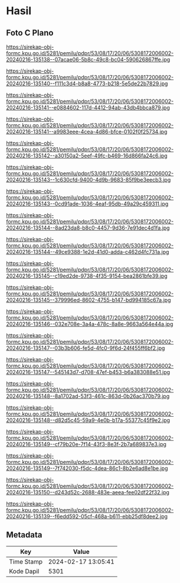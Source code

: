 # Hasil

## Foto C Plano

https://sirekap-obj-formc.kpu.go.id/5281/pemilu/pdpr/53/08/17/20/06/5308172006002-20240216-135138--07acae06-5b8c-49c8-bc04-590626867ffe.jpg

https://sirekap-obj-formc.kpu.go.id/5281/pemilu/pdpr/53/08/17/20/06/5308172006002-20240216-135140--f111c3d4-b8a8-4773-b218-5e5de22b7829.jpg

https://sirekap-obj-formc.kpu.go.id/5281/pemilu/pdpr/53/08/17/20/06/5308172006002-20240216-135141--e0884602-117d-4412-94ab-43db4bbca879.jpg

https://sirekap-obj-formc.kpu.go.id/5281/pemilu/pdpr/53/08/17/20/06/5308172006002-20240216-135141--a9983eee-4cea-4d86-bfce-0102f0f25734.jpg

https://sirekap-obj-formc.kpu.go.id/5281/pemilu/pdpr/53/08/17/20/06/5308172006002-20240216-135142--a30150a2-5eef-49fc-b469-16d866fa24c6.jpg

https://sirekap-obj-formc.kpu.go.id/5281/pemilu/pdpr/53/08/17/20/06/5308172006002-20240216-135143--1c630cfd-9400-4d9b-9683-85f9be3eecb3.jpg

https://sirekap-obj-formc.kpu.go.id/5281/pemilu/pdpr/53/08/17/20/06/5308172006002-20240216-135143--0cd91ade-1036-4eaf-95db-49a29c459311.jpg

https://sirekap-obj-formc.kpu.go.id/5281/pemilu/pdpr/53/08/17/20/06/5308172006002-20240216-135144--8ad23da8-b8c0-4457-9d36-7e91dec4d1fa.jpg

https://sirekap-obj-formc.kpu.go.id/5281/pemilu/pdpr/53/08/17/20/06/5308172006002-20240216-135144--49ce9388-1e2d-41d0-adda-c462d4fc731a.jpg

https://sirekap-obj-formc.kpu.go.id/5281/pemilu/pdpr/53/08/17/20/06/5308172006002-20240216-135145--c19ed2de-9738-4f35-9154-bea2861bfe39.jpg

https://sirekap-obj-formc.kpu.go.id/5281/pemilu/pdpr/53/08/17/20/06/5308172006002-20240216-135145--379996ed-8602-4755-b147-bd994185c67a.jpg

https://sirekap-obj-formc.kpu.go.id/5281/pemilu/pdpr/53/08/17/20/06/5308172006002-20240216-135146--032e708e-3a4a-478c-8a8e-9663a564e44a.jpg

https://sirekap-obj-formc.kpu.go.id/5281/pemilu/pdpr/53/08/17/20/06/5308172006002-20240216-135147--03b3b606-fe5d-4fc0-9f6d-24f455ff6bf2.jpg

https://sirekap-obj-formc.kpu.go.id/5281/pemilu/pdpr/53/08/17/20/06/5308172006002-20240216-135147--545143d7-d708-47ef-b453-b6a383088e51.jpg

https://sirekap-obj-formc.kpu.go.id/5281/pemilu/pdpr/53/08/17/20/06/5308172006002-20240216-135148--8a1702ad-53f3-461c-863d-0b26ac370b79.jpg

https://sirekap-obj-formc.kpu.go.id/5281/pemilu/pdpr/53/08/17/20/06/5308172006002-20240216-135148--d82d5c45-59a9-4e0b-b17a-55377c45f9e2.jpg

https://sirekap-obj-formc.kpu.go.id/5281/pemilu/pdpr/53/08/17/20/06/5308172006002-20240216-135149--cf79b20e-7f14-43f3-8e3f-2b7a689837e3.jpg

https://sirekap-obj-formc.kpu.go.id/5281/pemilu/pdpr/53/08/17/20/06/5308172006002-20240216-135149--7f742030-f5dc-4dea-86c1-8b2e6ad8e1be.jpg

https://sirekap-obj-formc.kpu.go.id/5281/pemilu/pdpr/53/08/17/20/06/5308172006002-20240216-135150--d243d52c-2688-483e-aeea-fee02df22f32.jpg

https://sirekap-obj-formc.kpu.go.id/5281/pemilu/pdpr/53/08/17/20/06/5308172006002-20240216-135139--f6edd592-05cf-468a-b611-ebb25df8dee2.jpg


## Metadata

| Key        | Value               |
| ---------- | ------------------- |
| Time Stamp | 2024-02-17 13:05:41 |
| Kode Dapil | 5301                |



